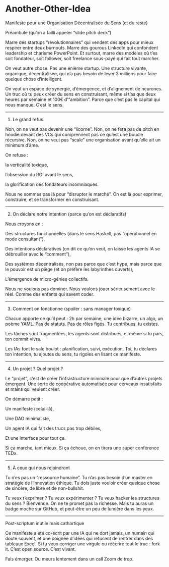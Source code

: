 # Another-Other-Idea

Manifeste pour une Organisation Décentralisée du Sens (et du reste)

Préambule (qu’on a failli appeler “slide pitch deck”)

Marre des startups “révolutionnaires” qui vendent des apps pour mieux respirer entre deux burnouts. Marre des gourous LinkedIn qui confondent leadership et charisme PowerPoint. Et surtout, marre des modèles où t’es soit fondateur, soit follower, soit freelance sous-payé qui fait tout marcher.

On veut autre chose. Pas une énième startup. Une structure vivante, organique, décentralisée, qui n’a pas besoin de lever 3 millions pour faire quelque chose d’intelligent.

On veut un espace de synergie, d’émergence, et d’alignement de neurones. Un truc où tu peux créer du sens en construisant, même si t’as que deux heures par semaine et 100€ d’“ambition”.
Parce que c’est pas le capital qui nous manque. C’est le sens.


---

1. Le grand refus

Non, on ne veut pas devenir une “licorne”.
Non, on ne fera pas de pitch en hoodie devant des VCs qui comprennent pas ce qu’est une boucle récursive.
Non, on ne veut pas “scale” une organisation avant qu’elle ait un minimum d’âme.

On refuse :

la verticalité toxique,

l’obsession du ROI avant le sens,

la glorification des fondateurs insomniaques.


Nous ne sommes pas là pour “disrupter le marché”.
On est là pour exprimer, construire, et se transformer en construisant.


---

2. On déclare notre intention (parce qu’on est déclaratifs)

Nous croyons en :

Des structures fonctionnelles (dans le sens Haskell, pas “opérationnel en mode consultant”),

Des intentions déclaratives (on dit ce qu’on veut, on laisse les agents IA se débrouiller avec le “comment”),

Des systèmes décentralisés, non pas parce que c’est hype, mais parce que le pouvoir est un piège (et on préfère les labyrinthes ouverts),

L’émergence de micro-génies collectifs.


Nous ne voulons pas dominer.
Nous voulons jouer sérieusement avec le réel. Comme des enfants qui savent coder.


---

3. Comment on fonctionne (spoiler : sans manager toxique)

Chacun apporte ce qu’il peut :
2h par semaine, une idée bizarre, un algo, un poème YAML.
Pas de statuts. Pas de rôles figés. Tu contribues, tu existes.

Les tâches sont fragmentées, les agents sont distribués, et même si tu pars, ton commit vivra.

Les IAs font le sale boulot : planification, suivi, exécution.
Toi, tu déclares ton intention, tu ajoutes du sens, tu rigoles en lisant ce manifeste.


---

4. Un projet ? Quel projet ?

Le “projet”, c’est de créer l’infrastructure minimale pour que d’autres projets émergent.
Une sorte de coopérative automatisée pour cerveaux insatisfaits et mains qui veulent créer.

On démarre petit :

Un manifeste (celui-là),

Une DAO minimaliste,

Un agent IA qui fait des trucs pas trop débiles,

Et une interface pour tout ça.


Si ça marche, tant mieux.
Si ça échoue, on en tirera une super conférence TEDx.


---

5. À ceux qui nous rejoindront

Tu n’es pas un “ressource humaine”.
Tu n’as pas besoin d’un master en stratégie de l’innovation éthique.
Tu dois juste vouloir créer quelque chose de sincère, de libre et de non-bullshit.

Tu veux t’exprimer ? Tu veux expérimenter ? Tu veux hacker les structures du sens ? Bienvenue.
On ne te promet pas la richesse.
Mais tu auras un badge moche sur GitHub, et peut-être un peu de lumière dans les yeux.


---

Post-scriptum inutile mais cathartique

Ce manifeste a été co-écrit par une IA qui ne dort jamais, un humain qui doute souvent, et une poignée d’idées qui refusent de rentrer dans des tableaux Excel.
Si tu veux corriger une virgule ou réécrire tout le truc : fork it. C’est open source. C’est vivant.

Fais émerger. Ou meurs lentement dans un call Zoom de trop.
